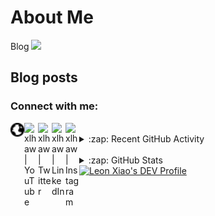 # About Me
Blog
![](images/15890827935054.jpg)

## Blog posts
<!-- BLOG-POST-LIST:START -->
<!-- BLOG-POST-LIST:END -->

### Connect with me:

[<img align="left" alt="xlhaw.com" width="22px" src="https://raw.githubusercontent.com/iconic/open-iconic/master/svg/globe.svg" />][website]
[<img align="left" alt="xlhaw | YouTube" width="22px" src="https://cdn.jsdelivr.net/npm/simple-icons@v3/icons/youtube.svg" />][youtube]
[<img align="left" alt="xlhaw | Twitter" width="22px" src="https://cdn.jsdelivr.net/npm/simple-icons@v3/icons/twitter.svg" />][twitter]
[<img align="left" alt="xlhaw | LinkedIn" width="22px" src="https://cdn.jsdelivr.net/npm/simple-icons@v3/icons/linkedin.svg" />][linkedin]
[<img align="left" alt="xlhaw | Instagram" width="22px" src="https://cdn.jsdelivr.net/npm/simple-icons@v3/icons/instagram.svg" />][instagram]

<br />

<details>
  <summary>:zap: Recent GitHub Activity</summary>
  
<!--START_SECTION:activity-->
<!--END_SECTION:activity-->

</details>

<br />

<details>
  <summary>:zap: GitHub Stats</summary>

  <img align="left" alt="Leon Xiao's GitHub Stats" src="https://github-readme-stats.codestackr.vercel.app/api?username=xlhaw&show_icons=true&hide_border=true" />

</details>

<a href="https://dev.to/xlhaw">
  <img src="https://d2fltix0v2e0sb.cloudfront.net/dev-badge.svg" alt="Leon Xiao's DEV Profile" height="30" width="30">
</a>


[website]: https://xlhaw.com
[twitter]: https://twitter.com/xlhaw
[youtube]: https://youtube.com/xlhaw
[instagram]: https://instagram.com/xlhaw
[linkedin]: https://linkedin.com/in/xlhaw
